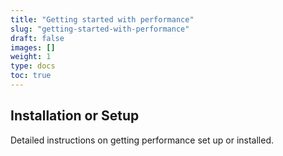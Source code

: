 ```yaml
---
title: "Getting started with performance"
slug: "getting-started-with-performance"
draft: false
images: []
weight: 1
type: docs
toc: true
---
```


## Installation or Setup
Detailed instructions on getting performance set up or installed.

